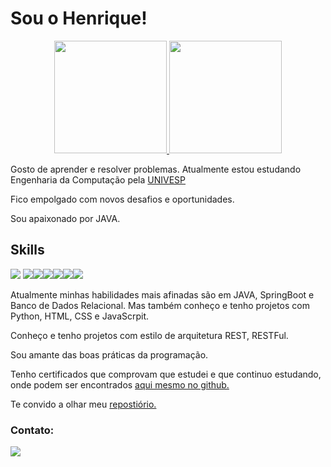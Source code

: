 # Sou o Henrique!

<div align="center">
  <a href="https://github.com/hickcp">
  <img height="180em" src="https://github-readme-stats.vercel.app/api?username=hickcp&show_icons=true&theme=dark&include_all_commits=true&count_private=true"/>
  <img height="180em" src="https://github-readme-stats.vercel.app/api/top-langs/?username=hickcp&layout=compact&langs_count=7&theme=dark"/>
    </a>
</div>
   
  
Gosto de aprender e resolver problemas.
Atualmente estou estudando Engenharia da Computação pela [UNIVESP](https://univesp.br/)
    
Fico empolgado com novos desafios e oportunidades.
    
Sou apaixonado por JAVA.
  
## Skills
<img src="https://img.icons8.com/color/50/000000/java-coffee-cup-logo--v2.png"/> <img src="https://img.icons8.com/color/48/000000/postgreesql.png"/><img src="https://img.icons8.com/color/48/000000/spring-logo.png"/><img src="https://img.icons8.com/color/48/000000/python.png"/><img src="https://img.icons8.com/color/48/000000/html-5.png"/><img src="https://img.icons8.com/color/48/000000/css3.png"/><img src="https://img.icons8.com/color/48/000000/javascript--v1.png"/>
    
Atualmente minhas habilidades mais afinadas são em JAVA, SpringBoot e Banco de Dados Relacional.
Mas também conheço e tenho projetos com Python, HTML, CSS e JavaScrpit.
    
Conheço e tenho projetos com estilo de arquitetura REST, RESTFul.
    
Sou amante das boas práticas da programação.
    
Tenho certificados que comprovam que estudei e que continuo estudando, onde podem ser encontrados [aqui mesmo no github.](https://github.com/hickcp/certificados)
    
Te convido a olhar meu [repostiório.](https://github.com/hickcp?tab=repositories)

### Contato:

<div align="left">
    <a href="https://www.linkedin.com/in/henrique-correa-proen%C3%A7a-70b778169/">
     <img src="https://img.icons8.com/fluency/48/000000/linkedin.png"/>
    </a>
  </div>

<!---
hickcp/hickcp is a ✨ special ✨ repository because its `README.md` (this file) appears on your GitHub profile.
You can click the Preview link to take a look at your changes.
--->
